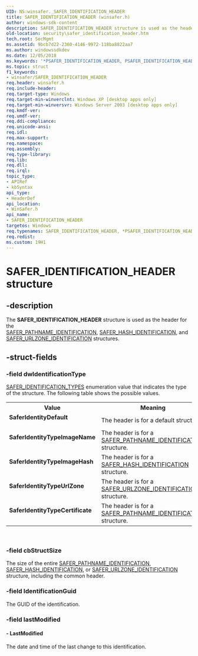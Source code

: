 ```yaml
---
UID: NS:winsafer._SAFER_IDENTIFICATION_HEADER
title: SAFER_IDENTIFICATION_HEADER (winsafer.h)
author: windows-sdk-content
description: SAFER_IDENTIFICATION_HEADER structure is used as the header for the SAFER_PATHNAME_IDENTIFICATION, SAFER_HASH_IDENTIFICATION, and SAFER_URLZONE_IDENTIFICATION structures.
old-location: security\safer_identification_header.htm
tech.root: SecMgmt
ms.assetid: 9bcb7d22-2360-4146-9972-118ba8822aa7
ms.author: windowssdkdev
ms.date: 12/05/2018
ms.keywords: '*PSAFER_IDENTIFICATION_HEADER, PSAFER_IDENTIFICATION_HEADER, PSAFER_IDENTIFICATION_HEADER structure pointer [Security], SAFER_IDENTIFICATION_HEADER, SAFER_IDENTIFICATION_HEADER structure [Security], SaferIdentityDefault, SaferIdentityTypeCertificate, SaferIdentityTypeImageHash, SaferIdentityTypeImageName, SaferIdentityTypeUrlZone, _mnp_safer_identification_header, security.safer_identification_header, winsafer/PSAFER_IDENTIFICATION_HEADER, winsafer/SAFER_IDENTIFICATION_HEADER'
ms.topic: struct
f1_keywords:
- winsafer/SAFER_IDENTIFICATION_HEADER
req.header: winsafer.h
req.include-header: 
req.target-type: Windows
req.target-min-winverclnt: Windows XP [desktop apps only]
req.target-min-winversvr: Windows Server 2003 [desktop apps only]
req.kmdf-ver: 
req.umdf-ver: 
req.ddi-compliance: 
req.unicode-ansi: 
req.idl: 
req.max-support: 
req.namespace: 
req.assembly: 
req.type-library: 
req.lib: 
req.dll: 
req.irql: 
topic_type:
- APIRef
- kbSyntax
api_type:
- HeaderDef
api_location:
- WinSafer.h
api_name:
- SAFER_IDENTIFICATION_HEADER
targetos: Windows
req.typenames: SAFER_IDENTIFICATION_HEADER, *PSAFER_IDENTIFICATION_HEADER
req.redist: 
ms.custom: 19H1
---
```


# SAFER_IDENTIFICATION_HEADER structure


## -description


The <b>SAFER_IDENTIFICATION_HEADER</b> structure is used as the header for the  
<a href="https://docs.microsoft.com/windows/desktop/api/winsafer/ns-winsafer-safer_pathname_identification">SAFER_PATHNAME_IDENTIFICATION</a>, 
<a href="https://docs.microsoft.com/windows/desktop/api/winsafer/ns-winsafer-safer_hash_identification">SAFER_HASH_IDENTIFICATION</a>, and 
<a href="https://docs.microsoft.com/windows/desktop/api/winsafer/ns-winsafer-safer_urlzone_identification">SAFER_URLZONE_IDENTIFICATION</a> structures.
			


## -struct-fields




### -field dwIdentificationType


<a href="https://docs.microsoft.com/windows/desktop/api/winsafer/ne-winsafer-safer_identification_types">SAFER_IDENTIFICATION_TYPES</a> enumeration value that indicates the type of the structure. The following table shows the possible values.

<table>
<tr>
<th>Value</th>
<th>Meaning</th>
</tr>
<tr>
<td width="40%"><a id="SaferIdentityDefault"></a><a id="saferidentitydefault"></a><a id="SAFERIDENTITYDEFAULT"></a><dl>
<dt><b>SaferIdentityDefault</b></dt>
</dl>
</td>
<td width="60%">
The header is for a default structure.

</td>
</tr>
<tr>
<td width="40%"><a id="SaferIdentityTypeImageName"></a><a id="saferidentitytypeimagename"></a><a id="SAFERIDENTITYTYPEIMAGENAME"></a><dl>
<dt><b>SaferIdentityTypeImageName</b></dt>
</dl>
</td>
<td width="60%">
The header is for a <a href="https://docs.microsoft.com/windows/desktop/api/winsafer/ns-winsafer-safer_pathname_identification">SAFER_PATHNAME_IDENTIFICATION</a> structure.

</td>
</tr>
<tr>
<td width="40%"><a id="SaferIdentityTypeImageHash"></a><a id="saferidentitytypeimagehash"></a><a id="SAFERIDENTITYTYPEIMAGEHASH"></a><dl>
<dt><b>SaferIdentityTypeImageHash</b></dt>
</dl>
</td>
<td width="60%">
The header is for a <a href="https://docs.microsoft.com/windows/desktop/api/winsafer/ns-winsafer-safer_hash_identification">SAFER_HASH_IDENTIFICATION</a> structure.

</td>
</tr>
<tr>
<td width="40%"><a id="SaferIdentityTypeUrlZone"></a><a id="saferidentitytypeurlzone"></a><a id="SAFERIDENTITYTYPEURLZONE"></a><dl>
<dt><b>SaferIdentityTypeUrlZone</b></dt>
</dl>
</td>
<td width="60%">
The header is for a <a href="https://docs.microsoft.com/windows/desktop/api/winsafer/ns-winsafer-safer_urlzone_identification">SAFER_URLZONE_IDENTIFICATION</a> structure.

</td>
</tr>
<tr>
<td width="40%"><a id="SaferIdentityTypeCertificate"></a><a id="saferidentitytypecertificate"></a><a id="SAFERIDENTITYTYPECERTIFICATE"></a><dl>
<dt><b>SaferIdentityTypeCertificate</b></dt>
</dl>
</td>
<td width="60%">
The header is for a <a href="https://docs.microsoft.com/windows/desktop/api/winsafer/ns-winsafer-safer_pathname_identification">SAFER_PATHNAME_IDENTIFICATION</a> structure.

</td>
</tr>
</table>
 


### -field cbStructSize

The size of the entire  <a href="https://docs.microsoft.com/windows/desktop/api/winsafer/ns-winsafer-safer_pathname_identification">SAFER_PATHNAME_IDENTIFICATION</a>, 
<a href="https://docs.microsoft.com/windows/desktop/api/winsafer/ns-winsafer-safer_hash_identification">SAFER_HASH_IDENTIFICATION</a>, or 
<a href="https://docs.microsoft.com/windows/desktop/api/winsafer/ns-winsafer-safer_urlzone_identification">SAFER_URLZONE_IDENTIFICATION</a> structure, including the common header.


### -field IdentificationGuid

The GUID of the identification.


### -field lastModified

 




#### - LastModified

The date and time of the last change to this identification.

